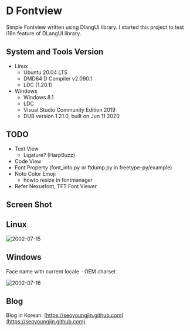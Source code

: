 D Fontview
==========

Simple Fontview written using DlangUI library.
I started this project to test i18n feature of DLangUI library.

## System and Tools Version

- Linux
  - Ubuntu 20.04 LTS
  - DMD64 D Compiler v2.090.1
  - LDC (1.20.1)
- Windows
  - Windows 8.1
  - LDC
  - Visual Studio Community Edition 2019
  - DUB version 1.21.0, built on Jun 11 2020

## TODO

- Text View
  - Ligature? (HarpBuzz)
- Code View
- Font Property (font_info.py or ftdump.py in freetype-py/example)
- Noto Color Emoji
  - howto resize in fontmanager
- Refer Nexusfont, TFT Font Viewer

Screen Shot
-----------

## Linux

![2002-07-15](https://seoyoungjin.github.com/screenshot/dfontview/20200715.png)

## Windows

Face name with current locale - OEM charset

![2002-07-16](https://seoyoungjin.github.com/screenshot/dfontview/20200716_gungseo_win.png)

Blog
----

Blog in Korean: [https://seoyoungjin.github.com](https://seoyoungjin.github.com)